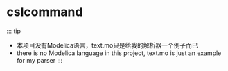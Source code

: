 # cslcommand
::: tip
- 本项目没有Modelica语言，text.mo只是给我的解析器一个例子而已
- there is no Modelica language in this project, text.mo is just an example for my parser
:::

    
